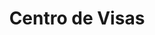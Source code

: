 ---
title: "Centro de Visas"
url: /san-miguel-de-tucuman/centro-de-visas/
shop: agencia de viajes
---